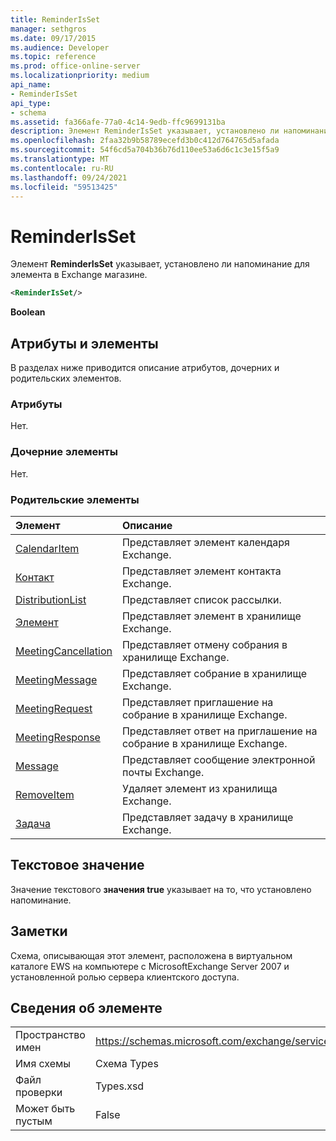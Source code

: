 ```yaml
---
title: ReminderIsSet
manager: sethgros
ms.date: 09/17/2015
ms.audience: Developer
ms.topic: reference
ms.prod: office-online-server
ms.localizationpriority: medium
api_name:
- ReminderIsSet
api_type:
- schema
ms.assetid: fa366afe-77a0-4c14-9edb-ffc9699131ba
description: Элемент ReminderIsSet указывает, установлено ли напоминание для элемента в Exchange магазине.
ms.openlocfilehash: 2faa32b9b58789ecefd3b0c412d764765d5afada
ms.sourcegitcommit: 54f6cd5a704b36b76d110ee53a6d6c1c3e15f5a9
ms.translationtype: MT
ms.contentlocale: ru-RU
ms.lasthandoff: 09/24/2021
ms.locfileid: "59513425"
---
```

# <a name="reminderisset"></a>ReminderIsSet

Элемент **ReminderIsSet** указывает, установлено ли напоминание для элемента в Exchange магазине. 
  
```xml
<ReminderIsSet/>
```

 **Boolean**
## <a name="attributes-and-elements"></a>Атрибуты и элементы

В разделах ниже приводится описание атрибутов, дочерних и родительских элементов.
  
### <a name="attributes"></a>Атрибуты

Нет.
  
### <a name="child-elements"></a>Дочерние элементы

Нет.
  
### <a name="parent-elements"></a>Родительские элементы

|**Элемент**|**Описание**|
|:-----|:-----|
|[CalendarItem](calendaritem.md) <br/> |Представляет элемент календаря Exchange.  <br/> |
|[Контакт](contact.md) <br/> |Представляет элемент контакта Exchange.  <br/> |
|[DistributionList](distributionlist.md) <br/> |Представляет список рассылки.  <br/> |
|[Элемент](item.md) <br/> |Представляет элемент в хранилище Exchange.  <br/> |
|[MeetingCancellation](meetingcancellation.md) <br/> |Представляет отмену собрания в хранилище Exchange.  <br/> |
|[MeetingMessage](meetingmessage.md) <br/> |Представляет собрание в хранилище Exchange.  <br/> |
|[MeetingRequest](meetingrequest.md) <br/> |Представляет приглашение на собрание в хранилище Exchange.  <br/> |
|[MeetingResponse](meetingresponse.md) <br/> |Представляет ответ на приглашение на собрание в хранилище Exchange.  <br/> |
|[Message](message-ex15websvcsotherref.md) <br/> |Представляет сообщение электронной почты Exchange.  <br/> |
|[RemoveItem](removeitem.md) <br/> |Удаляет элемент из хранилища Exchange.  <br/> |
|[Задача](task.md) <br/> |Представляет задачу в хранилище Exchange.  <br/> |
   
## <a name="text-value"></a>Текстовое значение

Значение текстового **значения true** указывает на то, что установлено напоминание. 
  
## <a name="remarks"></a>Заметки

Схема, описывающая этот элемент, расположена в виртуальном каталоге EWS на компьютере с MicrosoftExchange Server 2007 и установленной ролью сервера клиентского доступа.
  
## <a name="element-information"></a>Сведения об элементе

|||
|:-----|:-----|
|Пространство имен  <br/> |https://schemas.microsoft.com/exchange/services/2006/types  <br/> |
|Имя схемы  <br/> |Схема Types  <br/> |
|Файл проверки  <br/> |Types.xsd  <br/> |
|Может быть пустым  <br/> |False  <br/> |
   

